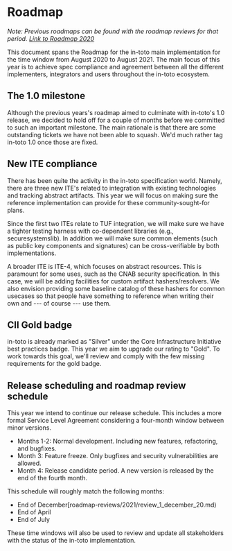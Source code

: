 Roadmap
=======

_Note: Previous roadmaps can be found with the roadmap reviews for that period.
[Link to Roadmap 2020](roadmap-reviews/2020/ROADMAP.md)_

This document spans the Roadmap for the in-toto main implementation for the
time window from August 2020 to August 2021. The main focus of this year is to
achieve spec compliance and agreement between all the different implementers,
integrators and users throughout the in-toto ecosystem. 

## The 1.0 milestone

Although the previous years's roadmap aimed to culminate with in-toto's 1.0
release, we decided to hold off for a couple of months before we committed to
such an important milestone. The main rationale is that there are some
outstanding tickets we have not been able to squash. We'd much rather tag
in-toto 1.0 once those are fixed.

## New ITE compliance

There has been quite the activity in the in-toto specification world. Namely,
there are three new ITE's related to integration with existing technologies and
tracking abstract artifacts. This year we will focus on making sure the
reference implementation can provide for these community-sought-for plans.

Since the first two ITEs relate to TUF integration, we will make sure we have a
tighter testing harness with co-dependent libraries (e.g., securesystemslib).
In addition we will make sure common elements (such as public key components
and signatures) can be cross-verifiable by both implementations.

A broader ITE is ITE-4, which focuses on abstract resources. This is paramount
for some uses, such as the CNAB security specification. In this case, we will
be adding facilities for custom artifact hashers/resolvers. We also envision
providing some baseline catalog of these hashers for common usecases so that
people have something to reference when writing their own and --- of course ---
use them.

## CII Gold badge

in-toto is already marked as "Silver" under the Core Infrastructure Initiative
best practices badge. This year we aim to upgrade our rating to "Gold". To work
towards this goal, we'll review and comply with the few missing requirements
for the gold badge.

## Release scheduling and roadmap review schedule

This year we intend to continue our release schedule. This includes a more
formal Service Level Agreement considering a four-month window between minor
versions.

- Months 1-2: Normal development. Including new features, refactoring, and bugfixes.
- Month 3: Feature freeze. Only bugfixes and security vulnerabilities are allowed.
- Month 4: Release candidate period. A new version is released by the end of
  the fourth month.

This schedule will roughly match the following months:

- End of December[roadmap-reviews/2021/review_1_december_20.md)
- End of April
- End of July

These time windows will also be used to review and update all stakeholders with
the status of the in-toto implementation.
